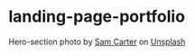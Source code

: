 # landing-page-portfolio

Hero-section photo by <a href="https://unsplash.com/@samuelcarter?utm_content=creditCopyText&utm_medium=referral&utm_source=unsplash">Sam Carter</a> on <a href="https://unsplash.com/photos/background-pattern-Y778ifAocXA?utm_content=creditCopyText&utm_medium=referral&utm_source=unsplash">Unsplash</a>
      